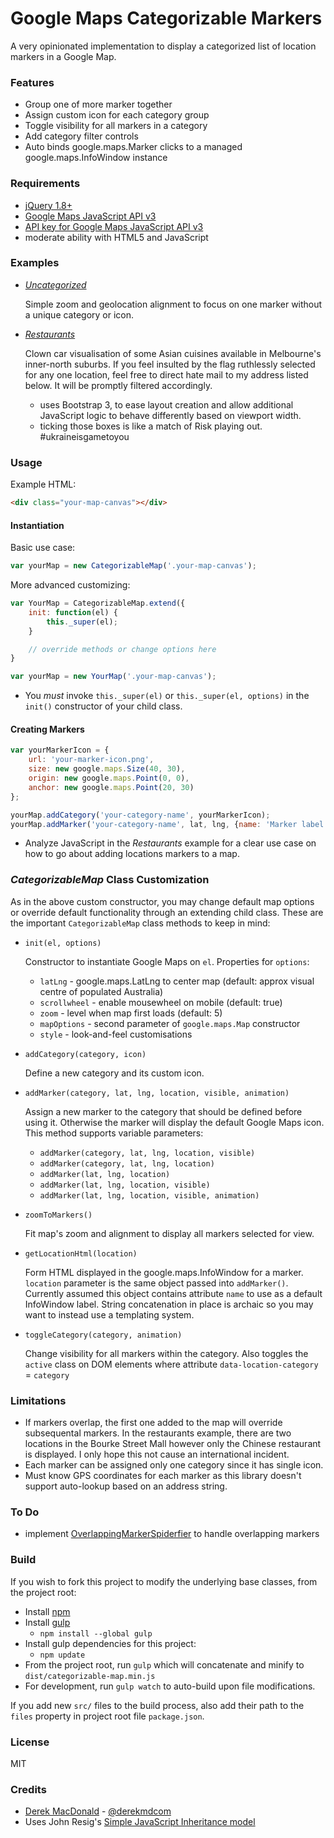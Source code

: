 # Google Maps Categorizable Markers

A very opinionated implementation to display a categorized list of location markers in a Google Map.

### Features

* Group one of more marker together
* Assign custom icon for each category group
* Toggle visibility for all markers in a category
* Add category filter controls
* Auto binds google.maps.Marker clicks to a managed google.maps.InfoWindow instance

### Requirements

* [jQuery 1.8+]
* [Google Maps JavaScript API v3]
* [API key for Google Maps JavaScript API v3]
* moderate ability with HTML5 and JavaScript

### Examples

* _[Uncategorized]_

  Simple zoom and geolocation alignment to focus on one marker without a unique category or icon.

* _[Restaurants]_

  Clown car visualisation of some Asian cuisines available in Melbourne's inner-north suburbs. If you feel insulted by the flag ruthlessly selected for any one location, feel free to direct hate mail to my address listed below. It will be promptly filtered accordingly.
  - uses Bootstrap 3, to ease layout creation and allow additional JavaScript logic to behave differently based on viewport width.
  - ticking those boxes is like a match of Risk playing out. #ukraineisgametoyou

### Usage

Example HTML:

```html
<div class="your-map-canvas"></div>
```

#### Instantiation

Basic use case:

```javascript
var yourMap = new CategorizableMap('.your-map-canvas');
```

More advanced customizing:

```javascript
var YourMap = CategorizableMap.extend({
	init: function(el) {
		this._super(el);
	}

	// override methods or change options here
}

var yourMap = new YourMap('.your-map-canvas');
```

* You _must_ invoke `this._super(el)` or `this._super(el, options)`
  in the `init()` constructor of your child class.

#### Creating Markers

```javascript
var yourMarkerIcon = {
	url: 'your-marker-icon.png',
	size: new google.maps.Size(40, 30),
	origin: new google.maps.Point(0, 0),
	anchor: new google.maps.Point(20, 30)
};

yourMap.addCategory('your-category-name', yourMarkerIcon);
yourMap.addMarker('your-category-name', lat, lng, {name: 'Marker label'});
```

* Analyze JavaScript in the _Restaurants_ example for a clear use case on how to go about adding locations markers to a map.

### _CategorizableMap_ Class Customization

As in the above custom constructor, you may change default map options or
override default functionality through an extending child class. These are
the important `CategorizableMap` class methods to keep in mind:

* `init(el, options)`

  Constructor to instantiate Google Maps on `el`. Properties for `options`:
  + `latLng` - google.maps.LatLng to center map (default: approx visual centre of populated Australia)
  + `scrollwheel` - enable mousewheel on mobile (default: true)
  + `zoom` - level when map first loads (default: 5)
  + `mapOptions` - second parameter of `google.maps.Map` constructor
  + `style` - look-and-feel customisations

* `addCategory(category, icon)`

  Define a new category and its custom icon.
* `addMarker(category, lat, lng, location, visible, animation)`

  Assign a new marker to the category that should be defined before using it.
  Otherwise the marker will display the default Google Maps icon.
  This method supports variable parameters:
  - `addMarker(category, lat, lng, location, visible)`
  - `addMarker(category, lat, lng, location)`
  - `addMarker(lat, lng, location)`
  - `addMarker(lat, lng, location, visible)`
  - `addMarker(lat, lng, location, visible, animation)`
* `zoomToMarkers()`

  Fit map's zoom and alignment to display all markers selected for view.
* `getLocationHtml(location)`

  Form HTML displayed in the google.maps.InfoWindow for a marker.
  `location` parameter is the same object passed into `addMarker()`.
  Currently assumed this object contains attribute `name`
  to use as a default InfoWindow label. String concatenation in place
  is archaic so you may want to instead use a templating system.
* `toggleCategory(category, animation)`

  Change visibility for all markers within the category.
  Also toggles the `active` class on DOM elements where attribute
  `data-location-category` = `category`

### Limitations

* If markers overlap, the first one added to the map will override subsequental markers. In the restaurants example, there are two locations in the Bourke Street Mall however only the Chinese restaurant is displayed. I only hope this not cause an international incident.
* Each marker can be assigned only one category since it has single icon.
* Must know GPS coordinates for each marker as this library doesn't support auto-lookup based on an address string.

### To Do

* implement [OverlappingMarkerSpiderfier] to handle overlapping markers

### Build

If you wish to fork this project to modify the underlying base classes, from
the project root:

* Install [npm]
* Install [gulp]
  - `npm install --global gulp`
* Install gulp dependencies for this project:
  - `npm update`
* From the project root, run `gulp` which will concatenate and minify to
  `dist/categorizable-map.min.js`
* For development, run `gulp watch` to auto-build upon file modifications.

If you add new `src/` files to the build process, also add their path to the
`files` property in project root file `package.json`.

### License

MIT


### Credits

* [Derek MacDonald] - [@derekmdcom]
* Uses John Resig's [Simple JavaScript Inheritance model]

[jQuery 1.8+]:https://developers.google.com/speed/libraries/devguide#jquery
[Google Maps JavaScript API v3]:https://developers.google.com/maps/documentation/javascript/
[API key for Google Maps JavaScript API v3]:https://developers.google.com/maps/documentation/javascript/tutorial#api_key
[Uncategorized]:https://github.com/derekmd/google-maps-categorized-markers/tree/master/examples/uncategorized/uncategorized.html
[Restaurants]:https://github.com/derekmd/google-maps-categorized-markers/tree/master/examples/restaurants/restaurants.html
[Simple JavaScript Inheritance model]:http://ejohn.org/blog/simple-javascript-inheritance/
[OverlappingMarkerSpiderfier]:https://github.com/jawj/OverlappingMarkerSpiderfier
[npm]:https://github.com/npm/npm
[gulp]:https://github.com/gulpjs/gulp/blob/master/docs/getting-started.md
[Derek MacDonald]:http://derekmd.com/
[@derekmdcom]:https://twitter.com/derekmdcom